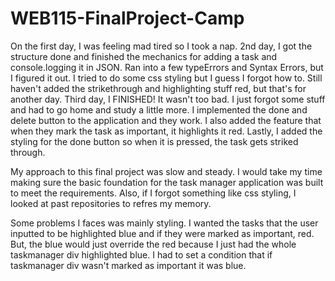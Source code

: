 # WEB115-FinalProject-Camp

On the first day, I was feeling mad tired so I took a nap. 2nd day, I got the structure done and finished the mechanics for adding a task and console.logging it in JSON. Ran into a few typeErrors and Syntax Errors, but I figured it out. I tried to do some css styling but I guess I forgot how to. Still haven't added the strikethrough and highlighting stuff red, but that's for another day. Third day, I FINISHED! It wasn't too bad. I just forgot some stuff and had to go home and study a little more. I implemented the done and delete button to the application and they work. I also added the feature that when they mark the task as important, it highlights it red. Lastly, I added the styling for the done button so when it is pressed, the task gets striked through. 

My approach to this final project was slow and steady. I would take my time making sure the basic foundation for the task manager application was built to meet the requirements. Also, if I forgot something like css styling, I looked at past repositories to refres my memory.

Some problems I faces was mainly styling. I wanted the tasks that the user inputted to be highlighted blue and if they were marked as important, red. But, the blue would just override the red because I just had the whole taskmanager div highlighted blue. I had to set a condition that if taskmanager div wasn't marked as important it was blue. 